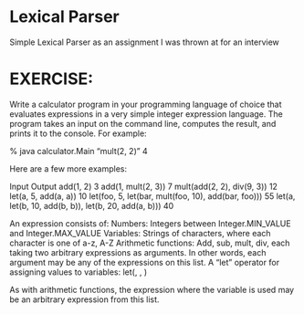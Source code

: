 # Lexical Parser

Simple Lexical Parser as an assignment I was thrown at for an interview


# EXERCISE:

Write a calculator program in your programming language of choice that evaluates expressions in a very simple integer expression language. The program takes an input on the command line, computes the result, and prints it to the console. For example:
 
% java calculator.Main “mult(2, 2)”
4
 
Here are a few more examples:
 
Input
Output
add(1, 2)
3
add(1, mult(2, 3))
7
mult(add(2, 2), div(9, 3))
12
let(a, 5, add(a, a))
10
let(foo, 5, let(bar, mult(foo, 10), add(bar, foo)))
55
let(a, let(b, 10, add(b, b)), let(b, 20, add(a, b)))
40

An expression consists of:
Numbers: Integers between Integer.MIN_VALUE and Integer.MAX_VALUE
Variables: Strings of characters, where each character is one of a-z, A-Z
Arithmetic functions: Add, sub, mult, div, each taking two arbitrary expressions as arguments. In other words, each argument may be any of the expressions on this list.
A “let” operator for assigning values to variables: let(<variable name>, <value>, <expression where variable is used>)
 
As with arithmetic functions,  the expression where the variable is used may be an arbitrary expression from this list.
 

